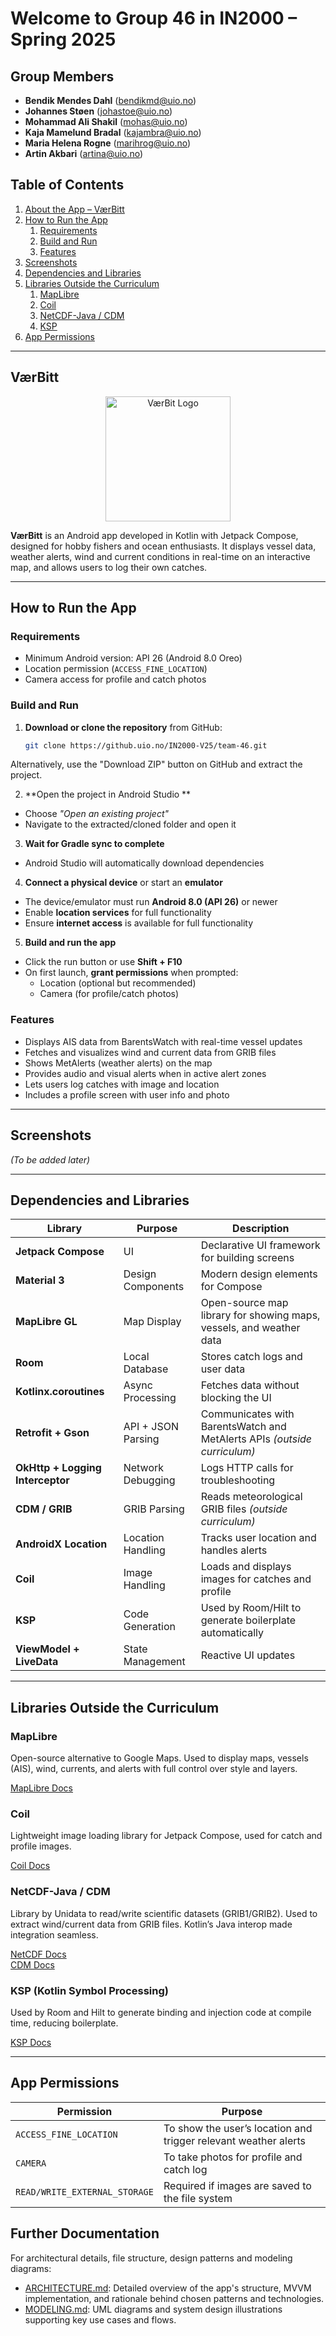 # Welcome to Group 46 in IN2000 – Spring 2025

## Group Members
- **Bendik Mendes Dahl** (bendikmd@uio.no)  
- **Johannes Støen** (johastoe@uio.no)  
- **Mohammad Ali Shakil** (mohas@uio.no)  
- **Kaja Mamelund Bradal** (kajambra@uio.no)  
- **Maria Helena Rogne** (marihrog@uio.no)  
- **Artin Akbari** (artina@uio.no)

## Table of Contents

1. [About the App – VærBitt](#værbitt)  
2. [How to Run the App](#how-to-run-the-app)  
   1. [Requirements](#requirements)  
   2. [Build and Run](#build-and-run)  
   3. [Features](#features)  
3. [Screenshots](#screenshots)  
4. [Dependencies and Libraries](#dependencies-and-libraries)  
5. [Libraries Outside the Curriculum](#libraries-outside-the-curriculum)  
   1. [MapLibre](#maplibre)  
   2. [Coil](#coil)  
   3. [NetCDF-Java / CDM](#netcdf-java--cdm)  
   4. [KSP](#ksp-kotlin-symbol-processing)  
6. [App Permissions](#app-permissions)

---

## VærBitt

<!-- Still deciding on name -->
<p align="center">
  <img src="https://github.uio.no/IN2000-V25/team-46/raw/fda1b4150d3e8b074ebcb3d61234382fb63a5f04/app/src/main/res/drawable/app_logo.png" alt="VærBit Logo" width="200"/>
</p>

**VærBitt** is an Android app developed in Kotlin with Jetpack Compose, designed for hobby fishers and ocean enthusiasts. It displays vessel data, weather alerts, wind and current conditions in real-time on an interactive map, and allows users to log their own catches.

---

## How to Run the App

### Requirements
- Minimum Android version: API 26 (Android 8.0 Oreo)
- Location permission (`ACCESS_FINE_LOCATION`)
- Camera access for profile and catch photos

### Build and Run
1. **Download or clone the repository** from GitHub:
   ```bash
   git clone https://github.uio.no/IN2000-V25/team-46.git

Alternatively, use the "Download ZIP" button on GitHub and extract the project.

2. **Open the project in Android Studio **  
- Choose *"Open an existing project"*
- Navigate to the extracted/cloned folder and open it

3. **Wait for Gradle sync to complete**  
- Android Studio will automatically download dependencies
  
4. **Connect a physical device** or start an **emulator**  
- The device/emulator must run **Android 8.0 (API 26)** or newer  
- Enable **location services** for full functionality  
- Ensure **internet access** is available for full functionality
5. **Build and run the app**  
- Click the run button or use **Shift + F10**  
- On first launch, **grant permissions** when prompted:
  - Location (optional but recommended)
  - Camera (for profile/catch photos)

### Features
- Displays AIS data from BarentsWatch with real-time vessel updates
- Fetches and visualizes wind and current data from GRIB files
- Shows MetAlerts (weather alerts) on the map
- Provides audio and visual alerts when in active alert zones
- Lets users log catches with image and location
- Includes a profile screen with user info and photo

---

## Screenshots

*(To be added later)*

---

## Dependencies and Libraries

| Library                        | Purpose                | Description                                                                 |
|-------------------------------|------------------------|-----------------------------------------------------------------------------|
| **Jetpack Compose**           | UI                     | Declarative UI framework for building screens                              |
| **Material 3**                | Design Components      | Modern design elements for Compose                                         |
| **MapLibre GL**               | Map Display            | Open-source map library for showing maps, vessels, and weather data        |
| **Room**                      | Local Database         | Stores catch logs and user data                                            |
| **Kotlinx.coroutines**        | Async Processing       | Fetches data without blocking the UI                                       |
| **Retrofit + Gson**           | API + JSON Parsing     | Communicates with BarentsWatch and MetAlerts APIs *(outside curriculum)*   |
| **OkHttp + Logging Interceptor** | Network Debugging   | Logs HTTP calls for troubleshooting                                        |
| **CDM / GRIB**                | GRIB Parsing           | Reads meteorological GRIB files *(outside curriculum)*                     |
| **AndroidX Location**         | Location Handling      | Tracks user location and handles alerts                                    |
| **Coil**                      | Image Handling         | Loads and displays images for catches and profile                          |
| **KSP**                       | Code Generation        | Used by Room/Hilt to generate boilerplate automatically                    |
| **ViewModel + LiveData**      | State Management       | Reactive UI updates                                                         |

---

## Libraries Outside the Curriculum

### MapLibre
Open-source alternative to Google Maps. Used to display maps, vessels (AIS), wind, currents, and alerts with full control over style and layers.

[MapLibre Docs](https://maplibre.org/maplibre-native/android/api/)

### Coil
Lightweight image loading library for Jetpack Compose, used for catch and profile images.

[Coil Docs](https://coil-kt.github.io/coil/getting_started/)

### NetCDF-Java / CDM
Library by Unidata to read/write scientific datasets (GRIB1/GRIB2). Used to extract wind/current data from GRIB files. Kotlin’s Java interop made integration seamless.

[NetCDF Docs](https://docs.unidata.ucar.edu/netcdf-java/current/userguide/)  
[CDM Docs](https://docs.unidata.ucar.edu/netcdf-java/current/userguide/common_data_model_overview.html)

### KSP (Kotlin Symbol Processing)
Used by Room and Hilt to generate binding and injection code at compile time, reducing boilerplate.

[KSP Docs](https://kotlinlang.org/docs/ksp-overview.html)

---

## App Permissions

| Permission                    | Purpose                                                                 |
|------------------------------|-------------------------------------------------------------------------|
| `ACCESS_FINE_LOCATION`       | To show the user’s location and trigger relevant weather alerts         |
| `CAMERA`                     | To take photos for profile and catch log                                |
| `READ/WRITE_EXTERNAL_STORAGE`| Required if images are saved to the file system                         |

## Further Documentation

For architectural details, file structure, design patterns and modeling diagrams:

- [ARCHITECTURE.md](./ARCHITECTURE.md): Detailed overview of the app's structure, MVVM implementation, and rationale behind chosen patterns and technologies.
- [MODELING.md](./MODELING.md): UML diagrams and system design illustrations supporting key use cases and flows.

